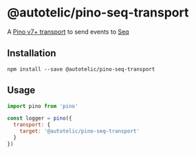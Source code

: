 # @autotelic/pino-seq-transport

A [Pino v7+ transport](https://getpino.io/#/docs/transports?id=v7-transports) to send events to [Seq](https://datalust.co/seq)

## Installation

```
npm install --save @autotelic/pino-seq-transport
```

## Usage

```js
import pino from 'pino'

const logger = pino({
  transport: {
    target: '@autotelic/pino-seq-transport'
  }
})
```
